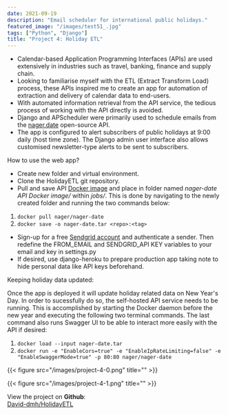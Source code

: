 ```yaml
---
date: 2021-09-19
description: "Email scheduler for international public holidays."
featured_image: "/images/test51_.jpg"
tags: ["Python", "Django"]
title: "Project 4: Holiday ETL"
---
```


- Calendar-based Application Programming Interfaces (APIs) are used extensively in industries such as travel, banking, finance and supply chain.
- Looking to familiarise myself with the ETL (Extract Transform Load) process, these APIs inspired me to create an app for automation of extraction and delivery of calendar data to end-users.
- With automated information retrieval from the API service, the tedious process of working with the API directly is avoided.
- Django and APScheduler were primarily used to schedule emails from the [nager.date](https://date.nager.at/) open-source API.
- The app is configured to alert subscribers of public holidays at 9:00 daily (host time zone). The Django admin user interface also allows customised newsletter-type alerts to be sent to subscribers.

How to use the web app?
- Create new folder and virtual environment.
- Clone the HolidayETL git repository.
- Pull and save API [Docker image](https://hub.docker.com/r/nager/nager-date) and place in folder named *nager-date API Docker image/* within *jobs/*. This is done by navigating to the newly created folder and running the two commands below:  
1) `docker pull nager/nager-date`  
2) `docker save -o nager-date.tar <repo>:<tag>`  
- Sign-up for a free [Sendgrid account](https://sendgrid.com/) and authenticate a sender. Then redefine the FROM_EMAIL and SENDGRID_API KEY variables to your email and key in settings.py
- If desired, use django-heroku to prepare production app taking note to hide personal data like API keys beforehand.

Keeping holiday data updated:

Once the app is deployed it will update holiday related data on New Year's Day. In order to sucessfully do so, the self-hosted API service needs to be running. This is accomplished by starting the Docker daemon before the new year and executing the following two terminal commands. The last command also runs Swagger UI to be able to interact more easily with the API if desired:  
1) `docker load --input nager-date.tar`  
2) `docker run -e "EnableCors=true" -e "EnableIpRateLimiting=false" -e "EnableSwaggerMode=true" -p 80:80 nager/nager-date`  

{{< figure src="/images/project-4-0.png" title="" >}} 

{{< figure src="/images/project-4-1.png" title="" >}}

View the project on **Github**:  
[David-dmh/HolidayETL](https://github.com/David-dmh/HolidayETL)
